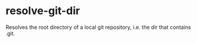 resolve-git-dir
===============

Resolves the root directory of a local git repository, i.e. the dir that contains .git.
